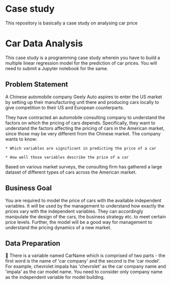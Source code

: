 # Case study
This repository is basically a case study on analysing car price
# Car Data Analysis 
This case study is a programming case study wherein you have to build a multiple linear
regression model for the prediction of car prices. You will need to submit a Jupyter notebook for
the same.

## Problem Statement


A Chinese automobile company Geely Auto aspires to enter the US market by setting up their
manufacturing unit there and producing cars locally to give competition to their US and
European counterparts.

They have contracted an automobile consulting company to understand the factors on which
the pricing of cars depends. Specifically, they want to understand the factors affecting the pricing
of cars in the American market, since those may be very different from the Chinese market. The
company wants to know:
```
* Which variables are significant in predicting the price of a car

* How well those variables describe the price of a car
```
Based on various market surveys, the consulting firm has gathered a large dataset of different
types of cars across the American market.

## Business Goal


You are required to model the price of cars with the available independent variables. It will be
used by the management to understand how exactly the prices vary with the independent
variables. They can accordingly manipulate the design of the cars, the business strategy etc. to
meet certain price levels. Further, the model will be a good way for management to understand
the pricing dynamics of a new market.

## Data Preparation

 There is a variable named CarName which is comprised of two parts - the first word is
the name of 'car company' and the second is the 'car model'. For example, chevrolet
impala has 'chevrolet' as the car company name and 'impala' as the car model name. You
need to consider only company name as the independent variable for model building.

